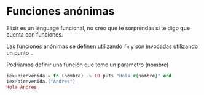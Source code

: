 # Funciones anónimas

Elixir es un lenguage funcional, no creo que te sorprendas si te digo que cuenta con funciones.

Las funciones anónimas se definen utilizando `fn` y son invocadas utilizando un punto `.`

Podriamos definir una función que tome un parametro (nombre)

```elixir
iex>bienvenida = fn (nombre) -> IO.puts "Hola #{nombre}" end
iex>bienvenida.("Andres")
Hola Andres
```
